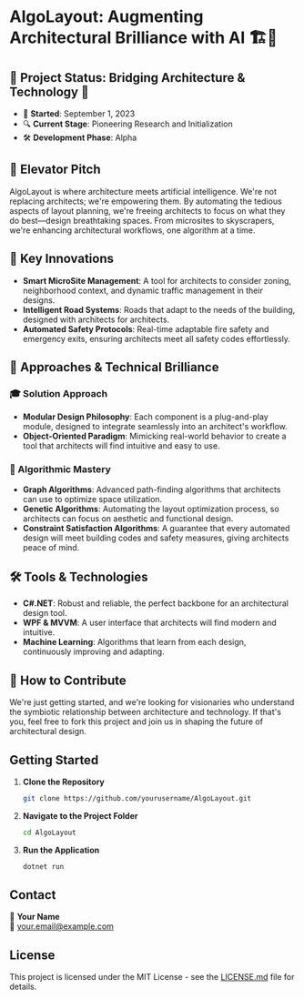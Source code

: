 # AlgoLayout: Augmenting Architectural Brilliance with AI 🏗️🤖

## 🌟 Project Status: Bridging Architecture & Technology 🌟

- 🚀 **Started**: September 1, 2023
- 🔍 **Current Stage**: Pioneering Research and Initialization
- 🛠️ **Development Phase**: Alpha

## 🎯 Elevator Pitch

AlgoLayout is where architecture meets artificial intelligence. We're not replacing architects; we're empowering them. By automating the tedious aspects of layout planning, we're freeing architects to focus on what they do best—design breathtaking spaces. From microsites to skyscrapers, we're enhancing architectural workflows, one algorithm at a time.

## 🌈 Key Innovations

- **Smart MicroSite Management**: A tool for architects to consider zoning, neighborhood context, and dynamic traffic management in their designs.
- **Intelligent Road Systems**: Roads that adapt to the needs of the building, designed with architects for architects.
- **Automated Safety Protocols**: Real-time adaptable fire safety and emergency exits, ensuring architects meet all safety codes effortlessly.

## 🚀 Approaches & Technical Brilliance

### 🎓 Solution Approach

- **Modular Design Philosophy**: Each component is a plug-and-play module, designed to integrate seamlessly into an architect's workflow.
- **Object-Oriented Paradigm**: Mimicking real-world behavior to create a tool that architects will find intuitive and easy to use.

### 🧠 Algorithmic Mastery

- **Graph Algorithms**: Advanced path-finding algorithms that architects can use to optimize space utilization.
- **Genetic Algorithms**: Automating the layout optimization process, so architects can focus on aesthetic and functional design.
- **Constraint Satisfaction Algorithms**: A guarantee that every automated design will meet building codes and safety measures, giving architects peace of mind.

## 🛠️ Tools & Technologies

- **C#.NET**: Robust and reliable, the perfect backbone for an architectural design tool.
- **WPF & MVVM**: A user interface that architects will find modern and intuitive.
- **Machine Learning**: Algorithms that learn from each design, continuously improving and adapting.

## 🤝 How to Contribute

We're just getting started, and we're looking for visionaries who understand the symbiotic relationship between architecture and technology. If that's you, feel free to fork this project and join us in shaping the future of architectural design.

## Getting Started

1. **Clone the Repository**
    ```bash
    git clone https://github.com/yourusername/AlgoLayout.git
    ```
2. **Navigate to the Project Folder**
    ```bash
    cd AlgoLayout
    ```
3. **Run the Application**
    ```bash
    dotnet run
    ```

## Contact

👤 **Your Name**  
📧 your.email@example.com

## License

This project is licensed under the MIT License - see the [LICENSE.md](LICENSE.md) file for details.
